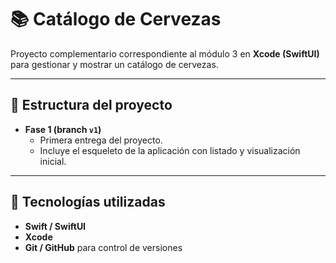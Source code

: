# 📚 Catálogo de Cervezas

Proyecto complementario correspondiente al módulo 3 en **Xcode (SwiftUI)** para gestionar y mostrar un catálogo de cervezas.  

---

## 🚀 Estructura del proyecto

- **Fase 1 (branch `v1`)**  
  - Primera entrega del proyecto.  
  - Incluye el esqueleto de la aplicación con listado y visualización inicial.

---

## 🔧 Tecnologías utilizadas
- **Swift / SwiftUI**  
- **Xcode**  
- **Git / GitHub** para control de versiones
